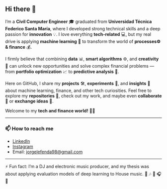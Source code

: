 ## Hi there 👋

I’m a **Civil Computer Engineer** 🎓 graduated from **Universidad Técnica Federico Santa María**, where I developed strong technical skills and a deep passion for **innovation** 💡. I love everything **tech-related** 💻, but my real drive is applying **machine learning** 🤖 to transform the world of **processes⚙️ & finance** 💰.

I firmly believe that combining **data** 📊, **smart algorithms** ⚙️, and **creativity** 🎨 can unlock new opportunities and solve complex financial problems — from **portfolio optimization** 📈 to **predictive analysis** 🔮.

Here on GitHub, I share my **projects** 🛠️, **experiments** 🔬, and **insights** 💭 about machine learning, finance, and other tech curiosities. Feel free to explore my **repositories** 📂, check out my work, and maybe even **collaborate** 🤝 or **exchange ideas** 💬.

Welcome to my **tech and finance world!** 🚀✨

---

### 📫 How to reach me

- [LinkedIn](www.linkedin.com/in/jorge-lefenda-montes-751621253)  
- [Instagram](https://www.instagram.com/jorgelefenda)  
- Email: jorgelefenda98@gmail.com

---

⚡ Fun fact: I’m a DJ and electronic music producer, and my thesis was about applying evaluation models of deep learning to House music. 🎵 🎶 🎼 🎧 🎤
